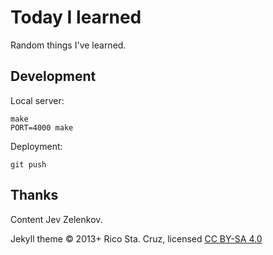 # Today I learned

Random things I've learned.


## Development

Local server:

    make
    PORT=4000 make

Deployment:

    git push


## Thanks

Content Jev Zelenkov.

Jekyll theme © 2013+ Rico Sta. Cruz, licensed [CC BY-SA 4.0](http://creativecommons.org/licenses/by-sa/4.0/)
